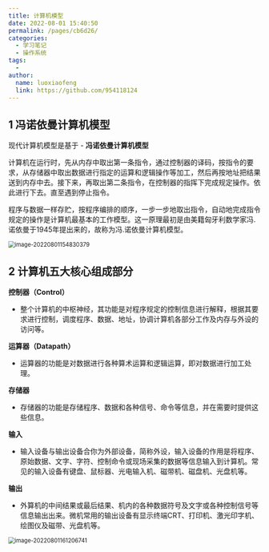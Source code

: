```yaml
---
title: 计算机模型
date: 2022-08-01 15:40:50
permalink: /pages/cb6d26/
categories:
  - 学习笔记
  - 操作系统
tags:
  - 
author: 
  name: luoxiaofeng
  link: https://github.com/954118124
---
```

## 1 冯诺依曼计算机模型
现代计算机模型是基于 - **冯诺依曼计算机模型**

计算机在运行时，先从内存中取出第一条指令，通过控制器的译码，按指令的要求，从存储器中取出数据进行指定的运算和逻辑操作等加工，然后再按地址把结果送到内存中去。接下来，再取出第二条指令，在控制器的指挥下完成规定操作。依此进行下去。直至遇到停止指令。

程序与数据一样存贮，按程序编排的顺序，一步一步地取出指令，自动地完成指令规定的操作是计算机最基本的工作模型。这一原理最初是由美籍匈牙利数学家冯.诺依曼于1945年提出来的，故称为冯.诺依曼计算机模型。

<img src="http://media.luoxiaofeng.cn/blog/img/image-20220801154830379.png" alt="image-20220801154830379" style="zoom:80%;" /> 

<!-- more -->

## 2 计算机五大核心组成部分
**控制器（Control）**

- 整个计算机的中枢神经，其功能是对程序规定的控制信息进行解释，根据其要求进行控制，调度程序、数据、地址，协调计算机各部分工作及内存与外设的访问等。

**运算器（Datapath）**

- 运算器的功能是对数据进行各种算术运算和逻辑运算，即对数据进行加工处理。

**存储器**

- 存储器的功能是存储程序、数据和各种信号、命令等信息，并在需要时提供这些信息。

**输入**

- 输入设备与输出设备合你为外部设备，简称外设，输入设备的作用是将程序、原始数据、文字、字符、控制命令或现场采集的数据等信息输入到计算机。常见的输入设备有键盘、鼠标器、光电输入机、磁带机、磁盘机、光盘机等。

**输出**

- 外算机的中间结果或最后结果、机内的各种数据符号及文字或各种控制信号等信息输出出来。微机常用的输出设备有显示终端CRT、打印机、激光印字机、绘图仪及磁带、光盘机等。

<img src="http://media.luoxiaofeng.cn/blog/img/image-20220801161206741.png" alt="image-20220801161206741" style="zoom:80%;" /> 

